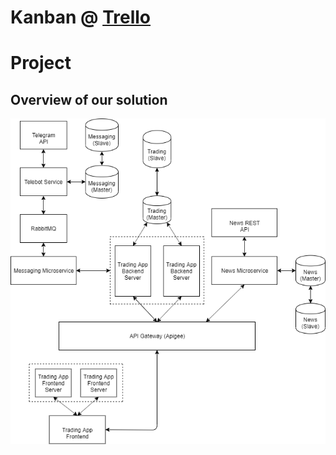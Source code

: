 # Kanban @ [Trello](https://trello.com/b/GNuli75c/itsa)

# Project
## Overview of our solution
![Solution View](./images/solution-view.png)
